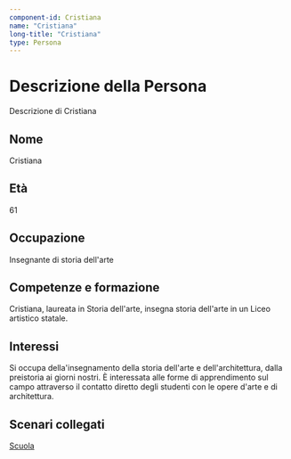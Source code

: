 ```yaml
---
component-id: Cristiana
name: "Cristiana"
long-title: "Cristiana"
type: Persona
---
```


# Descrizione della Persona

Descrizione di Cristiana

## Nome
Cristiana

## Età
61

## Occupazione
Insegnante di storia dell'arte 

## Competenze e formazione
Cristiana, laureata in Storia dell'arte, insegna storia dell'arte in un Liceo artistico statale.

## Interessi
Si occupa della'insegnamento della storia dell'arte e dell'architettura, dalla preistoria ai giorni nostri. È interessata alle forme di apprendimento sul campo attraverso il contatto diretto degli studenti con le opere d'arte e di architettura.

## Scenari collegati
[Scuola](https://github.com/read-project/stories/blob/main/Scenario/Scuola.md)
